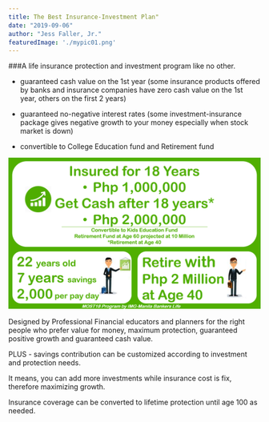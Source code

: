 ```yaml
---
title: The Best Insurance-Investment Plan"
date: "2019-09-06"
author: "Jess Faller, Jr."
featuredImage: './mypic01.png'
---
```


###A life insurance protection and investment program like no other.

- guaranteed cash value on the 1st year (some insurance products offered by banks and insurance companies have zero cash value on the 1st year, others on the first 2 years)

- guaranteed no-negative interest rates (some investment-insurance package gives negative growth to your money especially when stock market is down)

- convertible to College Education fund and Retirement fund

![image](./mypic01.png)

Designed by Professional Financial educators and planners for the right people who prefer value for money, maximum protection, guaranteed positive growth and guaranteed cash value.

PLUS - savings contribution can be customized according to investment and protection needs.

It means, you can add more investments while insurance cost is fix, therefore maximizing growth.

Insurance coverage can be converted to lifetime protection until age 100 as needed.